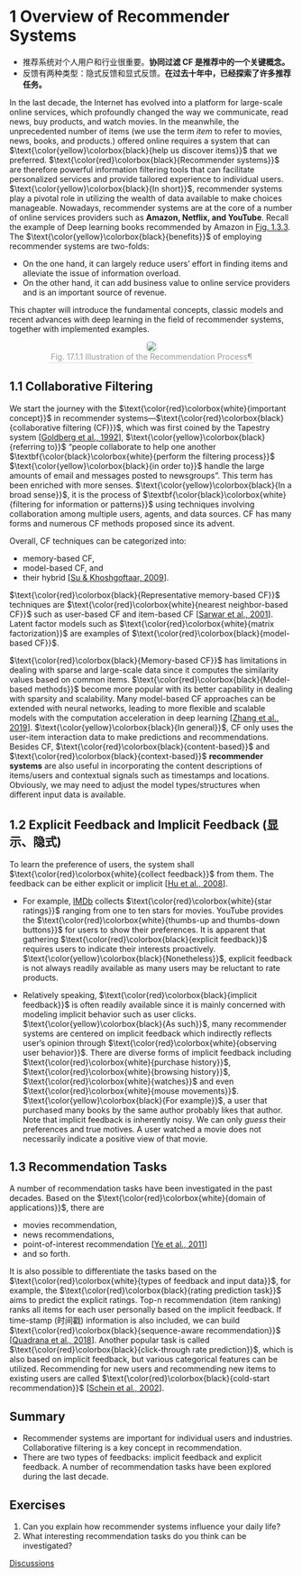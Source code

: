 # 1 Overview of Recommender Systems

- 推荐系统对个人用户和行业很重要。**协同过滤 CF 是推荐中的一个关键概念。**
- 反馈有两种类型：隐式反馈和显式反馈。**在过去十年中，已经探索了许多推荐任务。**

In the last decade, the Internet has evolved into a platform for large-scale online services, which profoundly changed the way we communicate, read news, buy products, and watch movies. In the meanwhile, the unprecedented number of items (we use the term *item* to refer to movies, news, books, and products.) offered online requires a system that can $\text{\color{yellow}\colorbox{black}{help us discover items}}$ that we preferred. $\text{\color{red}\colorbox{black}{Recommender systems}}$ are therefore powerful information filtering tools that can facilitate personalized services and provide tailored experience to individual users. $\text{\color{yellow}\colorbox{black}{In short}}$, recommender systems play a pivotal role in utilizing the wealth of data available to make choices manageable. Nowadays, recommender systems are at the core of a number of online services providers such as **Amazon, Netflix, and YouTube**. Recall the example of Deep learning books recommended by Amazon in [Fig. 1.3.3](https://d2l.ai/chapter_introduction/index.html#subsec-recommender-systems). The $\text{\color{yellow}\colorbox{black}{benefits}}$ of employing recommender systems are two-folds:

- On the one hand, it can largely reduce users’ effort in finding items and alleviate the issue of information overload.
- On the other hand, it can add business value to online service providers and is an important source of revenue.

This chapter will introduce the fundamental concepts, classic models and recent advances with deep learning in the field of recommender systems, together with implemented examples.

<center>
    <img style="border-radius: 0.3125em;
    box-shadow: 0 2px 4px 0 rgba(34,36,38,.12),0 2px 10px 0 rgba(34,36,38,.08);" 
    src="https://d2l.ai/_images/rec-intro.svg"/>
    <br>
    <div style="color:orange; border-bottom: 1px solid #d9d9d9;
    display: inline-block;
    color: #999;
    padding: 2px;">
      Fig. 17.1.1 Illustration of the Recommendation Process¶
  	</div>
</center>

## 1.1 Collaborative Filtering

We start the journey with the $\text{\color{red}\colorbox{white}{important concept}}$ in recommender systems—$\text{\color{red}\colorbox{black}{collaborative filtering (CF)}}$, which was first coined by the Tapestry system [[Goldberg et al., 1992](https://d2l.ai/chapter_references/zreferences.html#id86 "Goldberg, D., Nichols, D., Oki, B. M., & Terry, D. (1992). Using collaborative filtering to weave an information tapestry. Communications of the ACM, 35(12), 61–71.")], $\text{\color{yellow}\colorbox{black}{referring to}}$ “people collaborate to help one another $\textbf{\color{black}\colorbox{white}{perform the filtering process}}$ $\text{\color{yellow}\colorbox{black}{in order to}}$ handle the large amounts of email and messages posted to newsgroups”. This term has been enriched with more senses. $\text{\color{yellow}\colorbox{black}{In a broad sense}}$, it is the process of $\textbf{\color{black}\colorbox{white}{filtering for information or patterns}}$ using techniques involving collaboration among multiple users, agents, and data sources. CF has many forms and numerous CF methods proposed since its advent.

Overall, CF techniques can be categorized into:

- memory-based CF,
- model-based CF, and
- their hybrid [[Su &amp; Khoshgoftaar, 2009](https://d2l.ai/chapter_references/zreferences.html#id262 "Su, X., & Khoshgoftaar, T. M. (2009). A survey of collaborative filtering techniques. Advances in artificial intelligence, 2009.")].

$\text{\color{red}\colorbox{black}{Representative memory-based CF}}$ techniques are $\text{\color{red}\colorbox{white}{nearest neighbor-based CF}}$ such as user-based CF and item-based CF [[Sarwar et al., 2001](https://d2l.ai/chapter_references/zreferences.html#id242 "Sarwar, B. M., Karypis, G., Konstan, J. A., Riedl, J., & others. (2001). Item-based collaborative filtering recommendation algorithms. Www, 1, 285–295.")]. Latent factor models such as $\text{\color{red}\colorbox{white}{matrix factorization}}$ are examples of $\text{\color{red}\colorbox{black}{model-based CF}}$.

$\text{\color{red}\colorbox{black}{Memory-based CF}}$ has limitations in dealing with sparse and large-scale data since it computes the similarity values based on common items. $\text{\color{red}\colorbox{black}{Model-based methods}}$ become more popular with its better capability in dealing with sparsity and scalability. Many model-based CF approaches can be extended with neural networks, leading to more flexible and scalable models with the computation acceleration in deep learning [[Zhang et al., 2019](https://d2l.ai/chapter_references/zreferences.html#id327 "Zhang, S., Yao, L., Sun, A., & Tay, Y. (2019). Deep learning based recommender system: a survey and new perspectives. ACM Computing Surveys (CSUR), 52(1), 5.")]. $\text{\color{yellow}\colorbox{black}{In general}}$, CF only uses the user-item interaction data to make predictions and recommendations. Besides CF, $\text{\color{red}\colorbox{black}{content-based}}$ and $\text{\color{red}\colorbox{black}{context-based}}$ **recommender systems** are also useful in incorporating the content descriptions of items/users and contextual signals such as timestamps and locations. Obviously, we may need to adjust the model types/structures when different input data is available.

## 1.2 Explicit Feedback and Implicit Feedback (显示、隐式)

To learn the preference of users, the system shall $\text{\color{red}\colorbox{white}{collect feedback}}$ from them. The feedback can be either explicit or implicit [[Hu et al., 2008](https://d2l.ai/chapter_references/zreferences.html#id118 "Hu, Y., Koren, Y., & Volinsky, C. (2008). Collaborative filtering for implicit feedback datasets. 2008 Eighth IEEE International Conference on Data Mining (pp. 263–272).")].

- For example, [IMDb](https://www.imdb.com/) collects $\text{\color{red}\colorbox{white}{star ratings}}$ ranging from one to ten stars for movies. YouTube provides the $\text{\color{red}\colorbox{white}{thumbs-up and thumbs-down buttons}}$ for users to show their preferences. It is apparent that gathering $\text{\color{red}\colorbox{black}{explicit feedback}}$ requires users to indicate their interests proactively. $\text{\color{yellow}\colorbox{black}{Nonetheless}}$, explicit feedback is not always readily available as many users may be reluctant to rate products.

- Relatively speaking, $\text{\color{red}\colorbox{black}{implicit feedback}}$ is often readily available since it is mainly concerned with modeling implicit behavior such as user clicks. $\text{\color{yellow}\colorbox{black}{As such}}$, many recommender systems are centered on implicit feedback which indirectly reflects user’s opinion through $\text{\color{red}\colorbox{white}{observing user behavior}}$. There are diverse forms of implicit feedback including $\text{\color{red}\colorbox{white}{purchase history}}$, $\text{\color{red}\colorbox{white}{browsing history}}$, $\text{\color{red}\colorbox{white}{watches}}$ and even $\text{\color{red}\colorbox{white}{mouse movements}}$. $\text{\color{yellow}\colorbox{black}{For example}}$, a user that purchased many books by the same author probably likes that author. Note that implicit feedback is inherently noisy. We can only *guess* their preferences and true motives. A user watched a movie does not necessarily indicate a positive view of that movie.

## 1.3 Recommendation Tasks

A number of recommendation tasks have been investigated in the past decades. Based on the $\text{\color{red}\colorbox{white}{domain of applications}}$, there are

- movies recommendation,
- news recommendations,
- point-of-interest recommendation [[Ye et al., 2011](https://d2l.ai/chapter_references/zreferences.html#id318 "Ye, M., Yin, P., Lee, W.-C., & Lee, D.-L. (2011). Exploiting geographical influence for collaborative point-of-interest recommendation. Proceedings of the 34th international ACM SIGIR conference on Research and development in Information Retrieval (pp. 325–334).")]
- and so forth.

It is also possible to differentiate the tasks based on the $\text{\color{red}\colorbox{white}{types of feedback and input data}}$, for example, the $\text{\color{red}\colorbox{black}{rating prediction task}}$ aims to predict the explicit ratings. Top-n recommendation (item ranking) ranks all items for each user personally based on the implicit feedback. If time-stamp (时间戳) information is also included, we can build $\text{\color{red}\colorbox{black}{sequence-aware recommendation}}$ [[Quadrana et al., 2018](https://d2l.ai/chapter_references/zreferences.html#id214 "Quadrana, M., Cremonesi, P., & Jannach, D. (2018). Sequence-aware recommender systems. ACM Computing Surveys (CSUR), 51(4), 66.")]. Another popular task is called $\text{\color{red}\colorbox{black}{click-through rate prediction}}$, which is also based on implicit feedback, but various categorical features can be utilized. Recommending for new users and recommending new items to existing users are called $\text{\color{red}\colorbox{black}{cold-start recommendation}}$ [[Schein et al., 2002](https://d2l.ai/chapter_references/zreferences.html#id243 "Schein, A. I., Popescul, A., Ungar, L. H., & Pennock, D. M. (2002). Methods and metrics for cold-start recommendations. Proceedings of the 25th annual international ACM SIGIR conference on Research and development in information retrieval (pp. 253–260).")].

## Summary

* Recommender systems are important for individual users and industries. Collaborative filtering is a key concept in recommendation.
* There are two types of feedbacks: implicit feedback and explicit feedback.  A number of recommendation tasks have been explored during the last decade.

## Exercises

1. Can you explain how recommender systems influence your daily life?
2. What interesting recommendation tasks do you think can be investigated?

[Discussions](https://discuss.d2l.ai/t/398)
